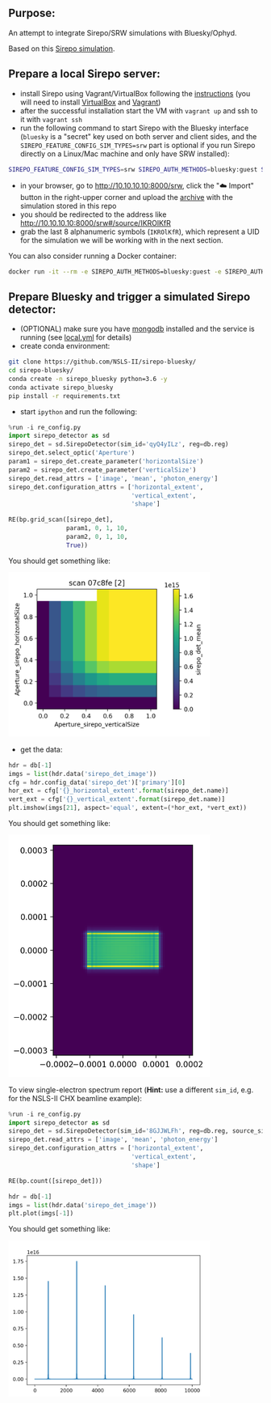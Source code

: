 Purpose:
----
An attempt to integrate Sirepo/SRW simulations with Bluesky/Ophyd.

Based on this [Sirepo simulation](https://beta.sirepo.com/srw#/beamline/6JLvWbzP).


Prepare a local Sirepo server:
----
- install Sirepo using Vagrant/VirtualBox following the [instructions](https://github.com/radiasoft/sirepo/wiki/Development)
  (you will need to install [VirtualBox](https://www.virtualbox.org/) and 
  [Vagrant](https://www.vagrantup.com/))
- after the successful installation start the VM with `vagrant up` and ssh to
  it with `vagrant ssh`
- run the following command to start Sirepo with the Bluesky interface (`bluesky` is a "secret" key used on both server and client sides, and the `SIREPO_FEATURE_CONFIG_SIM_TYPES=srw` part is optional if you run Sirepo directly on a Linux/Mac machine and only have SRW installed):
```bash
SIREPO_FEATURE_CONFIG_SIM_TYPES=srw SIREPO_AUTH_METHODS=bluesky:guest SIREPO_AUTH_BLUESKY_SECRET=bluesky sirepo service http
```

- in your browser, go to http://10.10.10.10:8000/srw, click the ":cloud: Import"
  button in the right-upper corner and upload the [archive](https://github.com/mrakitin/sirepo_bluesky/blob/master/basic.zip)
  with the simulation stored in this repo
- you should be redirected to the address like http://10.10.10.10:8000/srw#/source/IKROlKfR
- grab the last 8 alphanumeric symbols (`IKROlKfR`), which represent a UID for
  the simulation we will be working with in the next section.

You can also consider running a Docker container:
```bash
docker run -it --rm -e SIREPO_AUTH_METHODS=bluesky:guest -e SIREPO_AUTH_BLUESKY_SECRET=bluesky -e SIREPO_SRDB_ROOT=/sirepo -e SIREPO_COOKIE_IS_SECURE=false -p 8000:8000 -v $HOME/tmp/sirepo-docker-run:/sirepo radiasoft/sirepo:beta /home/vagrant/.pyenv/shims/sirepo service http
```

Prepare Bluesky and trigger a simulated Sirepo detector:
----
- (OPTIONAL) make sure you have [mongodb](https://docs.mongodb.com/manual/tutorial/install-mongodb-on-os-x/) installed and the service is running (see [local.yml](local.yml) for details)
- create conda environment:
```bash
git clone https://github.com/NSLS-II/sirepo-bluesky/
cd sirepo-bluesky/
conda create -n sirepo_bluesky python=3.6 -y
conda activate sirepo_bluesky
pip install -r requirements.txt
```
- start `ipython` and run the following:
```py
%run -i re_config.py
import sirepo_detector as sd
sirepo_det = sd.SirepoDetector(sim_id='qyQ4yILz', reg=db.reg)
sirepo_det.select_optic('Aperture')
param1 = sirepo_det.create_parameter('horizontalSize')
param2 = sirepo_det.create_parameter('verticalSize')
sirepo_det.read_attrs = ['image', 'mean', 'photon_energy']
sirepo_det.configuration_attrs = ['horizontal_extent',
                                  'vertical_extent',
                                  'shape']
```

```py
RE(bp.grid_scan([sirepo_det],
                param1, 0, 1, 10,
                param2, 0, 1, 10,
                True))
```

You should get something like:

<img src="images/sirepo_bluesky_grid.png" width="400">

- get the data:
```py
hdr = db[-1]
imgs = list(hdr.data('sirepo_det_image'))
cfg = hdr.config_data('sirepo_det')['primary'][0]
hor_ext = cfg['{}_horizontal_extent'.format(sirepo_det.name)]
vert_ext = cfg['{}_vertical_extent'.format(sirepo_det.name)]
plt.imshow(imgs[21], aspect='equal', extent=(*hor_ext, *vert_ext))
```
You should get something like:

<img src="images/sirepo_bluesky.png" width="400">

To view single-electron spectrum report
(**Hint:** use a different `sim_id`, e.g. for the NSLS-II CHX beamline example): 

```py
%run -i re_config.py
import sirepo_detector as sd
sirepo_det = sd.SirepoDetector(sim_id='8GJJWLFh', reg=db.reg, source_simulation=True)
sirepo_det.read_attrs = ['image', 'mean', 'photon_energy']
sirepo_det.configuration_attrs = ['horizontal_extent',
                                  'vertical_extent',
                                  'shape']
```

```py
RE(bp.count([sirepo_det]))
```

```py
hdr = db[-1]
imgs = list(hdr.data('sirepo_det_image'))
plt.plot(imgs[-1])
```
You should get something like: 

<img src="images/spectrum.png" width="400">

